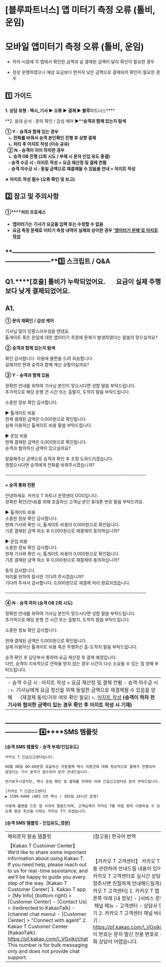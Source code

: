 # [블루파트너스]  앱 미터기 측정 오류 (톨비, 운임)

**모바일 앱미터기 측정 오류 (톨비, 운임)**
===========================

- 하차 시점에 각 앱에서 확인한 금액과 실 결제된 금액이 달라 확인이 필요한 경우

- 정상 운행하였으나 예상 요금보다 현저히 낮은 금액으로 결제되어 확인이 필요한 경우

**1️⃣ 가이드**
-----------

**1. 상담 유형 : 택시\_기사 ▶ 오류 ▶ 결제 ▶ 블루**파트너스****

**2. 응대 순서 : 문의 확인 / 감성 케어 ▶****승객과 함께 있는지 탐색**

****① Y - 승객과 함께 있는 경우  
   ㄴ 전화를 바꿔서 승객 본인확인 진행 후 상향 결제  
   ㄴ 처리 후 아지트 작성 (이슈 공유)  
  ② N - 승객이 이미 하차한 경우  
   ㄴ 승객 OB 진행 (2회 시도 / 부재 시 문자 인입 유도 종결)  
   - 승객 수긍 시 : 아지트 작성 > 요금 재산정 및 결제 컨펌  
   - 승객 미수긍 시 : 동일 금액으로 재결제될 수 있음을 안내 > 아지트 작성****

**※ 아지트 작성 필수 (오류 확인 및 보고)**

**2️⃣ 참고 및 주의사항**
-----------------

#### **①****처리 프로세스**

* **앱미터기는 기사가 요금을 입력 또는 수정할 수 없음**
* **요금 측정 문제로 미터기 측정 내역이 실제와 상이한 경우 ['앱미터기 문제'로 아지트 작성](https://ext.agit.in/g/300031645/wall/new?template=23468)**

**―****―****―****―****―****―****―****―****―****―****―****―****―****―****―****―****―****―****―****―****―****―****―****―****―****―****―****―****―****3️⃣ 스크립트 / Q&A**
-------------------------------------------------------------------------------------------------------------------------------------------------------------------

**Q1.****[호출] 톨비가 누락되었어요.       요금이 실제 주행 보다 낮게 결제되었어요.**
---------------------------------------------------------

**A1.**
-------

**① 문의 재확인 / 감성 케어**

기사님 많이 당황스러우셨을 텐데요.  
톨게이트 혹은 운임에 대한 앱미터기 측정에 문제가 발생하였다는 말씀이 맞으실까요?

**② 승객과 함께 있는지 탐색**

확인 감사합니다. 이용에 불편을 드려 죄송합니다.  
실례지만 현재 승객과 함께 계신 상황이실까요?

**③ Y - 승객과 함께 있음**

정확한 안내를 위하여 기사님 본인이 맞으시다면 성함 말씀 부탁드립니다.  
추가적으로 해당 운행 건 시간 또는 출발지, 도착지 말씀 부탁드립니다.

소중한 정보 확인 감사합니다.

▶ 톨게이트 비용  
현재 결제된 금액은 0,000원으로 확인됩니다.  
실제 이용하신 톨게이트 비용 말씀 부탁드립니다.

▶ 운임 비용  
현재 결제된 금액은 0,000원으로 확인됩니다.  
승객과 협의하신 금액이 있으실까요?

말씀해주신 금액으로 승객과 확인 후 조정 도와드리겠습니다.  
괜찮으시다면 승객에게 전화를 바꿔주시겠습니까?

──────────────────────────────────────────────

**> 승객 통화 전환**

안녕하세요. 카카오 T 파트너 운영센터 OOO입니다.  
정확한 확인(안내)를 위해 호출하신 고객님 본인 휴대폰 번호 말씀 부탁드려요.

▶ 톨게이트 비용  
소중한 정보 확인 감사합니다.  
현재 기사와 확인 시, 톨게이트 비용이 0,000원으로 확인됩니다.  
기존 결제된 금액 취소 후 0,000원으로 재결제의 동의하십니까?

▶ 운임 비용  
소중한 정보 확인 감사합니다.  
현재 기사와 확인 시, 톨게이트 비용이 0,000원으로 확인됩니다.  
기존 결제된 금액 취소 후 0,000원으로 재결제의 동의하십니까?

동의 감사합니다.   
처리를 위하여 잠시만 기다려 주시겠습니까?  
기다려 주셔서 감사합니다. 0,000원으로 재결제 처리 완료되었습니다.

──────────────────────────────────────────────

**④ N - 승객 하차 (승객 OB 2회 시도)**

정확한 안내를 위하여 기사님 본인이 맞으시다면 성함 말씀 부탁드립니다.  
추가적으로 해당 운행 건 시간 또는 출발지, 도착지 말씀 부탁드립니다.

소중한 정보 확인 감사합니다.

현재 결제된 금액은 0,000원으로 확인됩니다.  
실제 이용하신 톨게이트 비용 혹은 주행하신 출-도착지 말씀 부탁드립니다.

승객 확인 후 담당부서 통하여 요금 재산정 후 결제 예정입니다.  
다만, 승객이 지속적으로 연락을 받지 않는 경우 시간이 다소 소요될 수 있는 점 양해 부탁드립니다.

|  |
| --- |
| - 승객 수긍 시 : 아지트 작성 > 요금 재산정 및 결제 컨펌 - 승객 미수긍 시 :  ㄴ 기사님에게 요금 정산을 위해 동일한 금액으로 재결제될 수 있음을 양해      (재결제 동의/거부 여부 확인 필요) ㄴ [아지트 작성](https://ext.agit.in/g/300031645/wall/new?template=23468)  **(승객이 하차 전 기사와 협의한 금액이 있는 경우 확인 후 아지트 작성 시 기재)** |

**―****―****―****―****―****―****―****―****―****―****―****―****―****―****―****―****―****―****―****―****―****―****―****―****―****―****―****―****―** **4️⃣****SMS 템플릿**
--------------------------------------------------------------------------------------------------------------------------------------------------------------------

**[승객 SMS 템플릿 - 승객 부재/인입유도]**

```
카카오 T 긴급신고센터입니다.   
  
OO월 OO일 OO:OO분경 호출하신 자동결제 택시 이용건에 대해 정상적으로 결제가 진행되지 않았다는 기사 문의가 접수되어 문자 안내드립니다.  
  
번거로우시겠지만, 택시 운임 확인 및 결제를 위하여 아래 긴급신고센터로 문의 부탁드립니다.  
  
[카카오 T 긴급신고센터]   
▶ 1599-9400 (ARS 1번 택시 / 365일 24시간 운영)  
  
이용에 불편을 드린 점 사과의 말씀드리며, 고객님께서 카카오 T를 마음 편히 이용하실 수 있도록 항상 최선을 다하는 카카오 T가 되겠습니다.
```

#### **[승객 SMS 템플릿 - 인입유도\_영문]**

|  |  |
| --- | --- |
| 해외문자 발송 템플릿 | (참고용) 한국어 번역 |
| 【Kakao T Customer Center】  We’d like to share some important information about using Kakao T. If you need help, please reach out to us for real-time assistance, and we’ll be happy to guide you every step of the way.  [Kakao T Customer Center] 1. Kakao T app > [My Info] (bottom right) > [Customer Center] - [Contact Us] > (redirected to KakaoTalk) - (channel chat menu) - [Customer Center] > "Connect with agent" 2. Kakao T Customer Center (KakaoTalk): https://pf.kakao.com/\_VGxikj/chat  This number is for bulk messaging only and does not provide chat support. | 【카카오 T 고객센터】  카카오 T 이용 관련하여 안내드릴 내용이 있어요. 카카오 T 고객센터로 실시간 상담을 요청주시면 친절하게 안내해드릴게요.  [카카오 T 고객센터] 1. 카카오 T 앱 - 오른쪽 아래 [내 정보] - [서비스 문의] - 채널 메뉴 - 고객센터 - 상담사 연결하기 2. 카카오 T 고객센터 채널 바로가기 : https://pf.kakao.com/\_VGxikj/chat  이 번호는 문자 발신 전용 번호로 통화 상담이 어렵습니다. |